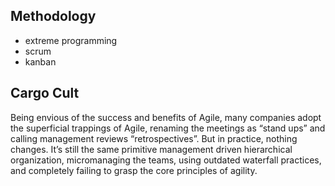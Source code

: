 ## Methodology

- extreme programming
- scrum
- kanban

## Cargo Cult

Being envious of the success and benefits of Agile, many companies adopt the superficial trappings of Agile, renaming the meetings as “stand ups” and calling management reviews “retrospectives”. But in practice, nothing changes. It’s still the same primitive management driven hierarchical organization, micromanaging the teams, using outdated waterfall practices, and completely failing to grasp the core principles of agility.
